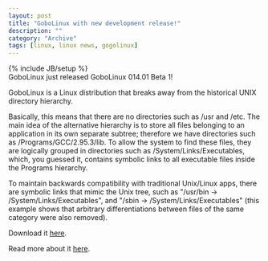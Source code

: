 ```yaml
--- 
layout: post 
title: "GoboLinux with new development release!"
description: ""
category: "Archive"
tags: [linux, linux news, gogolinux]
---
```

{% include JB/setup %}  
GoboLinux just released GoboLinux 014.01 Beta 1!

GoboLinux is a Linux distribution that breaks away from the historical UNIX directory hierarchy.

Basically, this means that there are no directories such as /usr and /etc. The main idea of the alternative hierarchy is to store all files belonging to an application in its own separate subtree; therefore we have directories such as /Programs/GCC/2.95.3/lib. To allow the system to find these files, they are logically grouped in directories such as /System/Links/Executables, which, you guessed it, contains symbolic links to all executable files inside the Programs hierarchy.

To maintain backwards compatibility with traditional Unix/Linux apps, there are symbolic links that mimic the Unix tree, such as "/usr/bin -> /System/Links/Executables", and "/sbin -> /System/Links/Executables" (this example shows that arbitrary differentiations between files of the same category were also removed).

Download it <a href="http://www.gobolinux.org/?page=downloads">here</a>.

Read more about it <a href="http://www.gobolinux.org/">here</a>.
